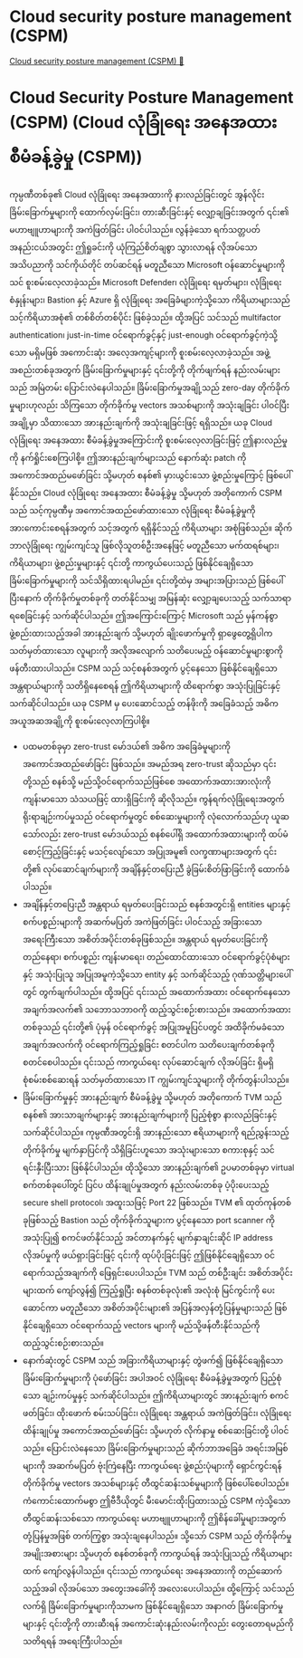 # Cloud security posture management (CSPM)

[Cloud security posture management (CSPM) 🔗](https://www.coursera.org/learn/microsoft-sc-900-exam-preparation-and-practice/lecture/sogpw/cloud-security-posture-management-cspm)

# Cloud Security Posture Management (CSPM) (Cloud လုံခြုံရေး အနေအထား စီမံခန့်ခွဲမှု (CSPM))

ကုမ္ပဏီတစ်ခု၏ Cloud လုံခြုံရေး အနေအထားကို နားလည်ခြင်းတွင် အွန်လိုင်း ခြိမ်းခြောက်မှုများကို ထောက်လှမ်းခြင်း၊ တားဆီးခြင်းနှင့် လျှော့ချခြင်းအတွက် ၎င်း၏ မဟာဗျူဟာများကို အကဲဖြတ်ခြင်း ပါဝင်ပါသည်။ လွန်ခဲ့သော ရက်သတ္တပတ်အနည်းငယ်အတွင်း ဤရှုခင်းကို ယုံကြည်စိတ်ချစွာ သွားလာရန် လိုအပ်သော အသိပညာကို သင်ကိုယ်တိုင် တပ်ဆင်ရန် မတူညီသော Microsoft ဝန်ဆောင်မှုများကို သင် စူးစမ်းလေ့လာခဲ့သည်။ Microsoft Defender၊ လုံခြုံရေး ရမှတ်များ၊ လုံခြုံရေး စံနှုန်းများ၊ Bastion နှင့် Azure ရှိ လုံခြုံရေး အခြေခံများကဲ့သို့သော ကိရိယာများသည် သင့်ကိရိယာအစုံ၏ တစ်စိတ်တစ်ပိုင်း ဖြစ်ခဲ့သည်။ ထို့အပြင် သင်သည် multifactor authentication၊ just-in-time ဝင်ရောက်ခွင့်နှင့် just-enough ဝင်ရောက်ခွင့်ကဲ့သို့သော မရှိမဖြစ် အကောင်းဆုံး အလေ့အကျင့်များကို စူးစမ်းလေ့လာခဲ့သည်။ အဖွဲ့အစည်းတစ်ခုအတွက် ခြိမ်းခြောက်မှုများနှင့် ၎င်းတို့ကို တိုက်ဖျက်ရန် နည်းလမ်းများသည် အမြဲတမ်း ပြောင်းလဲနေပါသည်။ ခြိမ်းခြောက်မှုအချို့သည် zero-day တိုက်ခိုက်မှုများဟုလည်း သိကြသော တိုက်ခိုက်မှု vectors အသစ်များကို အသုံးချခြင်း ပါဝင်ပြီး အချို့မှာ သိထားသော အားနည်းချက်ကို အသုံးချခြင်းဖြင့် ရရှိသည်။ ယခု Cloud လုံခြုံရေး အနေအထား စီမံခန့်ခွဲမှုအကြောင်းကို စူးစမ်းလေ့လာခြင်းဖြင့် ဤနားလည်မှုကို နက်ရှိုင်းစေကြပါစို့။ ဤအားနည်းချက်များသည် နောက်ဆုံး patch ကို အကောင်အထည်မဖော်ခြင်း သို့မဟုတ် စနစ်၏ မှားယွင်းသော ဖွဲ့စည်းမှုကြောင့် ဖြစ်ပေါ်နိုင်သည်။ Cloud လုံခြုံရေး အနေအထား စီမံခန့်ခွဲမှု သို့မဟုတ် အတိုကောက် CSPM သည် သင့်ကုမ္ပဏီမှ အကောင်အထည်ဖော်ထားသော လုံခြုံရေး စီမံခန့်ခွဲမှုကို အားကောင်းစေရန်အတွက် သင့်အတွက် ရရှိနိုင်သည့် ကိရိယာများ အစုံဖြစ်သည်။ ဆိုက်ဘာလုံခြုံရေး ကျွမ်းကျင်သူ ဖြစ်လိုသူတစ်ဦးအနေဖြင့် မတူညီသော မက်ထရစ်များ၊ ကိရိယာများ၊ ဖွဲ့စည်းမှုများနှင့် ၎င်းတို့ ကာကွယ်ပေးသည့် ဖြစ်နိုင်ချေရှိသော ခြိမ်းခြောက်မှုများကို သင်သိရှိထားရပါမည်။ ၎င်းတို့ထဲမှ အများအပြားသည် ဖြစ်ပေါ်ပြီးနောက် တိုက်ခိုက်မှုတစ်ခုကို တတ်နိုင်သမျှ အမြန်ဆုံး လျှော့ချပေးသည့် သက်သာရာရစေခြင်းနှင့် သက်ဆိုင်ပါသည်။ ဤအကြောင်းကြောင့် Microsoft သည် မှန်ကန်စွာ ဖွဲ့စည်းထားသည့်အခါ အားနည်းချက် သို့မဟုတ် ချိုးဖောက်မှုကို ရှာဖွေတွေ့ရှိပါက သတ်မှတ်ထားသော လူများကို အလိုအလျောက် သတိပေးမည့် ဝန်ဆောင်မှုများစွာကို ဖန်တီးထားပါသည်။ CSPM သည် သင့်စနစ်အတွက် ပွင့်နေသော ဖြစ်နိုင်ချေရှိသော အန္တရာယ်များကို သတိရှိနေစေရန် ဤကိရိယာများကို ထိရောက်စွာ အသုံးပြုခြင်းနှင့် သက်ဆိုင်ပါသည်။ ယခု CSPM မှ ပေးဆောင်သည့် တန်ဖိုးကို အခြေခံသည့် အဓိက အယူအဆအချို့ကို စူးစမ်းလေ့လာကြပါစို့။

- ပထမတစ်ခုမှာ zero-trust မော်ဒယ်၏ အဓိက အခြေခံမူများကို အကောင်အထည်ဖော်ခြင်း ဖြစ်သည်။ အမည်အရ zero-trust ဆိုသည်မှာ ၎င်းတို့သည် စနစ်သို့ မည်သို့ဝင်ရောက်သည်ဖြစ်စေ အထောက်အထားအားလုံးကို ကျန်းမာသော သံသယဖြင့် ထားရှိခြင်းကို ဆိုလိုသည်။ ကွန်ရက်လုံခြုံရေးအတွက် ရိုးရာချဉ်းကပ်မှုသည် ဝင်ရောက်မှုတွင် စစ်ဆေးမှုများကို လုံလောက်သည်ဟု ယူဆသော်လည်း zero-trust မော်ဒယ်သည် စနစ်ပေါ်ရှိ အထောက်အထားများကို ထပ်မံစောင့်ကြည့်ခြင်းနှင့် မသင့်လျော်သော အပြုအမူ၏ လက္ခဏာများအတွက် ၎င်းတို့၏ လုပ်ဆောင်ချက်များကို အချိန်နှင့်တပြေးညီ ခွဲခြမ်းစိတ်ဖြာခြင်းကို ထောက်ခံပါသည်။
- အချိန်နှင့်တပြေးညီ အန္တရာယ် ရမှတ်ပေးခြင်းသည် စနစ်အတွင်းရှိ entities များနှင့် စက်ပစ္စည်းများကို အဆက်မပြတ် အကဲဖြတ်ခြင်း ပါဝင်သည့် အခြားသော အရေးကြီးသော အစိတ်အပိုင်းတစ်ခုဖြစ်သည်။ အန္တရာယ် ရမှတ်ပေးခြင်းကို တည်နေရာ၊ စက်ပစ္စည်း ကျန်းမာရေး၊ တည်ထောင်ထားသော ဝင်ရောက်ခွင့်ပုံစံများနှင့် အသုံးပြုသူ အပြုအမူကဲ့သို့သော entity နှင့် သက်ဆိုင်သည့် ဂုဏ်သတ္တိများပေါ်တွင် တွက်ချက်ပါသည်။ ထို့အပြင် ၎င်းသည် အထောက်အထား ဝင်ရောက်နေသော အချက်အလက်၏ သဘောသဘာဝကို ထည့်သွင်းစဉ်းစားသည်။ အထောက်အထားတစ်ခုသည် ၎င်းတို့၏ ပုံမှန် ဝင်ရောက်ခွင့် အပြုအမူပြင်ပတွင် အထိခိုက်မခံသော အချက်အလက်ကို ဝင်ရောက်ကြည့်ရှုခြင်း စတင်ပါက သတိပေးချက်တစ်ခုကို စတင်စေပါသည်။ ၎င်းသည် ကာကွယ်ရေး လုပ်ဆောင်ချက် လိုအပ်ခြင်း ရှိမရှိ စုံစမ်းစစ်ဆေးရန် သတ်မှတ်ထားသော IT ကျွမ်းကျင်သူများကို တိုက်တွန်းပါသည်။
- ခြိမ်းခြောက်မှုနှင့် အားနည်းချက် စီမံခန့်ခွဲမှု သို့မဟုတ် အတိုကောက် TVM သည် စနစ်၏ အားသာချက်များနှင့် အားနည်းချက်များကို ပြည့်စုံစွာ နားလည်ခြင်းနှင့် သက်ဆိုင်ပါသည်။ ကုမ္ပဏီအတွင်းရှိ အားနည်းသော ဧရိယာများကို ရည်ညွှန်းသည့် တိုက်ခိုက်မှု မျက်နှာပြင်ကို သိရှိခြင်းဟူသော အသုံးများသော စကားစုနှင့် သင်ရင်းနှီးပြီးသား ဖြစ်နိုင်ပါသည်။ ထိုသို့သော အားနည်းချက်၏ ဥပမာတစ်ခုမှာ virtual စက်တစ်ခုပေါ်တွင် ပြင်ပ ထိန်းချုပ်မှုအတွက် နည်းလမ်းတစ်ခု ပံ့ပိုးပေးသည့် secure shell protocol၊ အထူးသဖြင့် Port 22 ဖြစ်သည်။ TVM ၏ ထုတ်ကုန်တစ်ခုဖြစ်သည့် Bastion သည် တိုက်ခိုက်သူများက ပွင့်နေသော port scanner ကို အသုံးပြု၍ စကင်ဖတ်နိုင်သည့် အင်တာနက်နှင့် မျက်နှာချင်းဆိုင် IP address လိုအပ်မှုကို ဖယ်ရှားခြင်းဖြင့် ၎င်းကို ထုပ်ပိုးခြင်းဖြင့် ဤဖြစ်နိုင်ချေရှိသော ဝင်ရောက်သည့်အချက်ကို ဖြေရှင်းပေးပါသည်။ TVM သည် တစ်ဦးချင်း အစိတ်အပိုင်းများထက် ကျော်လွန်၍ ကြည့်ရှုပြီး စနစ်တစ်ခုလုံး၏ အလုံးစုံ မြင်ကွင်းကို ပေးဆောင်ကာ မတူညီသော အစိတ်အပိုင်းများ၏ အပြန်အလှန်တုံ့ပြန်မှုများသည် ဖြစ်နိုင်ချေရှိသော ဝင်ရောက်သည့် vectors များကို မည်သို့ဖန်တီးနိုင်သည်ကို ထည့်သွင်းစဉ်းစားသည်။
- နောက်ဆုံးတွင် CSPM သည် အခြားကိရိယာများနှင့် တွဲဖက်၍ ဖြစ်နိုင်ချေရှိသော ခြိမ်းခြောက်မှုများကို ပုံဖော်ခြင်း အပါအဝင် လုံခြုံရေး စီမံခန့်ခွဲမှုအတွက် ပြည့်စုံသော ချဉ်းကပ်မှုနှင့် သက်ဆိုင်ပါသည်။ ဤကိရိယာများတွင် အားနည်းချက် စကင်ဖတ်ခြင်း၊ ထိုးဖောက် စမ်းသပ်ခြင်း၊ လုံခြုံရေး အန္တရာယ် အကဲဖြတ်ခြင်း၊ လုံခြုံရေး ထိန်းချုပ်မှု အကောင်အထည်ဖော်ခြင်း သို့မဟုတ် လိုက်နာမှု စစ်ဆေးခြင်းတို့ ပါဝင်သည်။ ပြောင်းလဲနေသော ခြိမ်းခြောက်မှုများသည် ဆိုက်ဘာအခြေခံ အရင်းအမြစ်များကို အဆက်မပြတ် ဗုံးကြဲနေပြီး ကာကွယ်ရေး ဖွဲ့စည်းပုံများကို ရှောင်ကွင်းရန် တိုက်ခိုက်မှု vectors အသစ်များနှင့် တီထွင်ဆန်းသစ်မှုများကို ဖြစ်ပေါ်စေပါသည်။ ကံကောင်းထောက်မစွာ ဤဗီဒီယိုတွင် မီးမောင်းထိုးပြထားသည့် CSPM ကဲ့သို့သော တီထွင်ဆန်းသစ်သော ကာကွယ်ရေး မဟာဗျူဟာများကို ဤစိန်ခေါ်မှုများအတွက် တုံ့ပြန်မှုအဖြစ် တက်ကြွစွာ အသုံးချနေပါသည်။ သို့သော် CSPM သည် တိုက်ခိုက်မှု အမျိုးအစားများ သို့မဟုတ် စနစ်တစ်ခုကို ကာကွယ်ရန် အသုံးပြုသည့် ကိရိယာများထက် ကျော်လွန်ပါသည်။ ၎င်းသည် ကာကွယ်ရေး အနေအထားကို တည်ဆောက်သည့်အခါ လိုအပ်သော အတွေးအခေါ်ကို အလေးပေးပါသည်။ ထို့ကြောင့် သင်သည် လက်ရှိ ခြိမ်းခြောက်မှုများကိုသာမက ဖြစ်နိုင်ချေရှိသော အနာဂတ် ခြိမ်းခြောက်မှုများနှင့် ၎င်းတို့ကို တားဆီးရန် အကောင်းဆုံးနည်းလမ်းကိုလည်း တွေးတောရမည်ကို သတိရရန် အရေးကြီးပါသည်။
